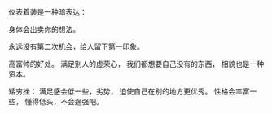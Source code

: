 仪表着装是一种暗表达：

身体会出卖你的想法。

永远没有第二次机会，给人留下第一印象。

高富帅的好处。
满足别人的虚荣心，
我们都想要自己没有的东西，
相貌也是一种资本。

矮穷挫：
满足感会低一些，劣势，
迫使自己在别的地方更优秀。
性格会丰富一些，
懂得低头，不会逞强吧。